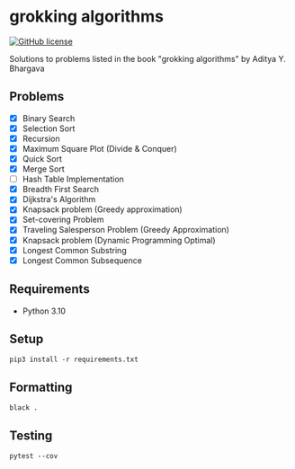 # grokking algorithms

[![GitHub license](https://img.shields.io/badge/LICENSE-BSD--3--CLAUSE-GREEN?style=for-the-badge)](LICENSE)

Solutions to problems listed in the book "grokking algorithms" by Aditya Y. Bhargava

## Problems

- [x] Binary Search
- [x] Selection Sort
- [x] Recursion
- [x] Maximum Square Plot (Divide & Conquer)
- [x] Quick Sort
- [x] Merge Sort
- [ ] Hash Table Implementation
- [x] Breadth First Search
- [x] Dijkstra's Algorithm
- [x] Knapsack problem (Greedy approximation)
- [x] Set-covering Problem
- [x] Traveling Salesperson Problem (Greedy Approximation)
- [x] Knapsack problem (Dynamic Programming Optimal)
- [x] Longest Common Substring
- [x] Longest Common Subsequence

## Requirements

- Python 3.10

## Setup

```shell
pip3 install -r requirements.txt
```

## Formatting

```shell
black .
```

## Testing

```shell
pytest --cov
```
